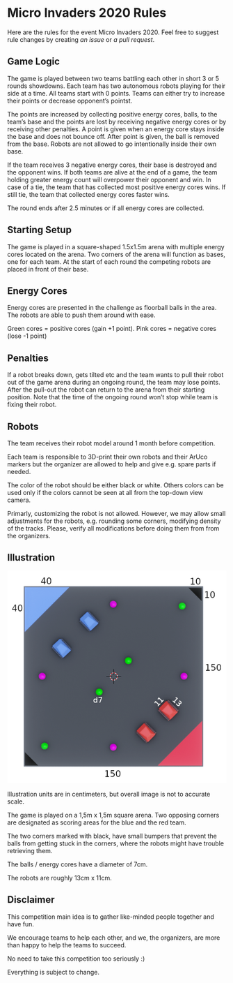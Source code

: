#  Micro Invaders 2020 Rules

Here are the rules for the event Micro Invaders 2020. Feel free to suggest rule changes by creating *an issue* or *a pull request*.


## Game Logic

The game is played between two teams battling each other in short 3 or 5 rounds showdowns. Each team has two autonomous robots playing for their side at a time. All teams  start with 0 points. Teams can either try to increase their points or decrease opponent’s pointst.

The points are increased by collecting positive energy cores, balls, to the team’s base and the points are lost by receiving negative energy cores or by receiving other penalties. A point is given when an energy core stays inside the base and does not bounce off. After point is given, the ball is removed from the base. Robots are not allowed to go intentionally inside their own base.

If the team receives 3 negative energy cores, their base is destroyed and the opponent wins. If both teams are alive at the end of a game, the team holding greater energy count will overpower their opponent and win. In case of a tie, the team that has collected most positive energy cores wins. If still tie, the team that collected energy cores faster wins.

The round ends after 2.5 minutes or if all energy cores are collected.

## Starting Setup

The game is played in a square-shaped 1.5x1.5m arena with multiple energy cores located on the arena. Two corners of the arena will function as bases, one for each team. At the start of each round the competing robots are placed in front of their base.

## Energy Cores

Energy cores are presented in the challenge as floorball balls in the area. The robots are able to push them around with ease.

Green cores = positive cores (gain +1 point).
Pink cores = negative cores (lose -1 point)

## Penalties

If a robot breaks down, gets tilted etc and the team wants to pull their robot out of the game arena during an ongoing round, the team may lose points. After the pull-out the robot can return to the arena from their starting position. Note that the time of the ongoing round won’t stop while team is fixing their robot.

## Robots

The team receives their robot model around 1 month before competition. 

Each team is responsible to 3D-print their own robots and their ArUco markers but the organizer are allowed to help and give e.g. spare parts if needed.

The color of the robot should be either black or white. Others colors can be used only if the colors cannot be seen at all from the top-down view camera.

Primarly, customizing the robot is not allowed. However, we may allow small adjustments for the robots, e.g. rounding some corners, modifying density of the tracks. Please, verify all modifications before doing them from from the organizers.


## Illustration

![arena.png](arena.png)

Illustration units are in centimeters, but overall image is not to accurate scale.

The game is played on a 1,5m x 1,5m square arena. Two opposing corners are designated as scoring areas for the blue and the red team.

The two corners marked with black, have small bumpers that prevent the balls from getting stuck in the corners, where the robots might have trouble retrieving them.

The balls / energy cores have a diameter of 7cm.

The robots are roughly 13cm x 11cm.


## Disclaimer

This competition main idea is to gather like-minded people together and have fun.

We encourage teams to help each other, and we, the organizers, are more than happy to help the teams to succeed.

No need to take this competition too seriously :)

Everything is subject to change.
